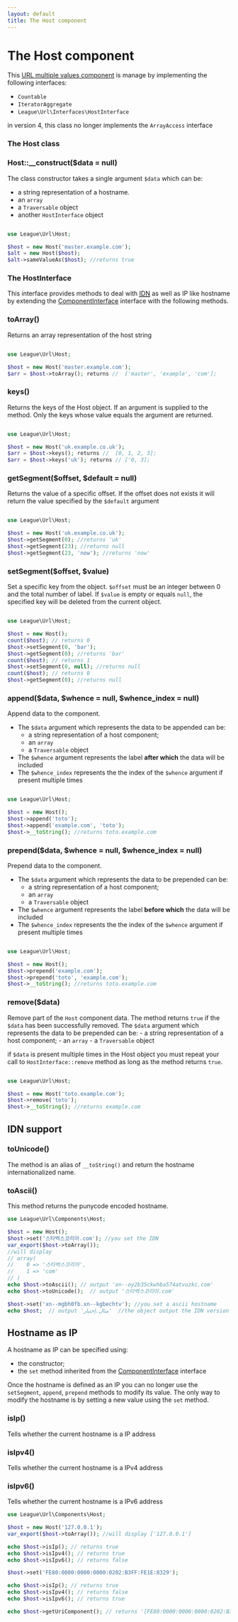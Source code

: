 ```yaml
---
layout: default
title: The Host component
---
```


# The Host component

This [URL multiple values component](/components/overview/#complex-components) is manage by implementing the following interfaces:

- `Countable`
- `IteratorAggregate`
- `League\Url\Interfaces\HostInterface`

<p class="message-warning">in version 4, this class no longer implements the <code>ArrayAccess</code> interface</p>

### The Host class

### Host::__construct($data = null)

The class constructor takes a single argument `$data` which can be:

- a string representation of a hostname.
- an `array`
- a `Traversable` object
- another `HostInterface` object

~~~php

use League\Url\Host;

$host = new Host('master.example.com');
$alt = new Host($host);
$alt->sameValueAs($host); //returns true
~~~

### The HostInterface

This interface provides methods to deal with <a href="http://en.wikipedia.org/wiki/Internationalized_domain_name" target="_blank"><abbr title="Internationalized Domain Name">IDN</abbr></a> as well as IP like hostname by extending the [ComponentInterface](/dev-master/component/) interface with the following methods.

### toArray()

Returns an array representation of the host string

~~~php

use League\Url\Host;

$host = new Host('master.example.com');
$arr = $host->toArray(); returns //  ['master', 'example', 'com'];
~~~

### keys()

Returns the keys of the Host object. If an argument is supplied to the method. Only the keys whose value equals the argument are returned.

~~~php

use League\Url\Host;

$host = new Host('uk.example.co.uk');
$arr = $host->keys(); returns //  [0, 1, 2, 3];
$arr = $host->keys('uk'); returns // ['0, 3];
~~~

### getSegment($offset, $default = null)

Returns the value of a specific offset. If the offset does not exists it will return the value specified by the `$default` argument

~~~php

use League\Url\Host;

$host = new Host('uk.example.co.uk');
$host->getSegment(0); //returns 'uk'
$host->getSegment(23); //returns null
$host->getSegment(23, 'now'); //returns 'now'
~~~

### setSegment($offset, $value)

Set a specific key from the object. `$offset` must be an integer between 0 and the total number of label. If `$value` is empty or equals `null`, the specified key will be deleted from the current object.

~~~php

use League\Url\Host;

$host = new Host();
count($host); // returns 0
$host->setSegment(0, 'bar');
$host->getSegment(0); //returns 'bar'
count($host); // returns 1
$host->setSegment(0, null); //returns null
count($host); // returns 0
$host->getSegment(0); //returns null
~~~

### append($data, $whence = null, $whence_index = null)

Append data to the component.

- The `$data` argument which represents the data to be appended can be:
    - a string representation of a host component;
    - an `array`
    - a `Traversable` object
- The `$whence` argument represents the label **after which** the data will be included
- The `$whence_index` represents the the index of the `$whence` argument if present multiple times

~~~php

use League\Url\Host;

$host = new Host();
$host->append('toto');
$host->append('example.com', 'toto');
$host->__toString(); //returns toto.example.com
~~~

### prepend($data, $whence = null, $whence_index = null)

Prepend data to the component.

- The `$data` argument which represents the data to be prepended can be:
    - a string representation of a host component;
    - an `array`
    - a `Traversable` object
- The `$whence` argument represents the label **before which** the data will be included
- The `$whence_index` represents the the index of the `$whence` argument if present multiple times

~~~php

use League\Url\Host;

$host = new Host();
$host->prepend('example.com');
$host->prepend('toto', 'example.com');
$host->__toString(); //returns toto.example.com
~~~

### remove($data)

Remove part of the `Host` component data. The method returns `true` if the `$data` has been successfully removed. The `$data` argument which represents the data to be prepended can be:
    - a string representation of a host component;
    - an `array`
    - a `Traversable` object

if `$data` is present multiple times in the Host object you must repeat your call to `HostInterface::remove` method as long as the method returns `true`.

~~~php

use League\Url\Host;

$host = new Host('toto.example.com');
$host->remove('toto');
$host->__toString(); //returns example.com
~~~

## IDN support

### toUnicode()

The method is an alias of `__toString()` and return the hostname internationalized name.

### toAscii()

This method returns the punycode encoded hostname.

~~~php
use League\Url\Components\Host;

$host = new Host();
$host->set('스타벅스코리아.com'); //you set the IDN
var_export($host->toArray());
//will display
// array(
//    0 => '스타벅스코리아',
//    1 => 'com'
// )
echo $host->toAscii(); // output 'xn--oy2b35ckwhba574atvuzkc.com'
echo $host->toUnicode();  // output '스타벅스코리아.com'

$host->set('xn--mgbh0fb.xn--kgbechtv'); //you set a ascii hostname
echo $host;  // output 'مثال.إختبار'  //the object output the IDN version
~~~

## Hostname as IP

A hostname as IP can be specified using:
- the constructor;
- the `set` method inherited from the [ComponentInterface](/dev-master/component/) interface

Once the hostname is defined as an IP you can no longer use the `setSegment`, `append`, `prepend` methods to modify its value. The only way to modify the hostname is by setting a new value using the `set` method.

### isIp()

Tells whether the current hostname is a IP address

### isIpv4()

Tells whether the current hostname is a IPv4 address

### isIpv6()

Tells whether the current hostname is a IPv6 address

~~~php
use League\Url\Components\Host;

$host = new Host('127.0.0.1');
var_export($host->toArray()); //will display ['127.0.0.1']

echo $host->isIp(); // returns true
echo $host->isIpv4(); // returns true
echo $host->isIpv6(); // returns false

$host->set('FE80:0000:0000:0000:0202:B3FF:FE1E:8329');

echo $host->isIp(); // returns true
echo $host->isIpv4(); // returns false
echo $host->isIpv6(); // returns true

echo $host->getUriComponent(); // returns '[FE80:0000:0000:0000:0202:B3FF:FE1E:8329]'
~~~